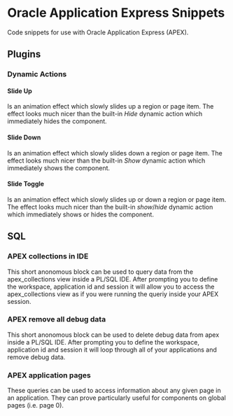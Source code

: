 # Oracle Application Express Snippets
Code snippets for use with Oracle Application Express (APEX).

## Plugins
### Dynamic Actions
#### Slide Up
Is an animation effect which slowly slides up a region or page item. The effect looks much nicer than the built-in *Hide* dynamic action which immediately hides the component.

#### Slide Down
Is an animation effect which slowly slides down a region or page item. The effect looks much nicer than the built-in *Show* dynamic action which immediately shows the component.

#### Slide Toggle
Is an animation effect which slowly slides up or down a region or page item. The effect looks much nicer than the built-in *show*/*hide* dynamic action which immediately shows or hides the component.

## SQL
### APEX collections in IDE
This short anonomous block can be used to query data from the apex\_collections view inside a PL/SQL IDE. After prompting you to define the workspace, application id and session it will allow you to access the apex\_collections view as if you were running the queriy inside your APEX session.

### APEX remove all debug data
This short anonomous block can be used to delete debug data from apex inside a PL/SQL IDE. After prompting you to define the workspace, application id and session it will loop through all of your applications and remove debug data.

### APEX application pages
These queries can be used to access information about any given page in an application. They can prove particularly useful for components on global pages (i.e. page 0).
